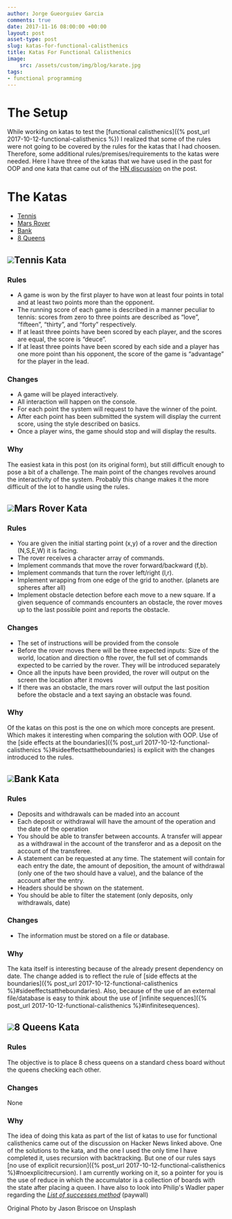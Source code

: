 ```yaml
---
author: Jorge Gueorguiev Garcia
comments: true
date: 2017-11-16 08:00:00 +00:00
layout: post
asset-type: post
slug: katas-for-functional-calisthenics
title: Katas For Functional Calisthenics
image:
    src: /assets/custom/img/blog/karate.jpg
tags:
- functional programming
---
```

# The Setup

While working on katas to test the [functional calisthenics]({% post_url 2017-10-12-functional-calisthenics %}) I realized that some of the rules were not going to be covered by the rules for the katas that I had choosen. Therefore, some additional rules/premises/requirements to the katas were needed. Here I have three of the katas that we have used in the past for OOP and one kata that came out of the [HN discussion](https://news.ycombinator.com/item?id=15507081) on the post.

# The Katas

 * [Tennis](#tenniskata)
 * [Mars Rover](#marsroverkata)
 * [Bank](#bankkata)
 * [8 Queens](#8queenskata)
 
## <a class="anchor" name="tenniskata"></a><img src="{{ site.baseurl }}/assets/custom/img/blog/lambda_small.png" class="bullet-image">Tennis Kata

### Rules

- A game is won by the first player to have won at least four points in total and at least two points more than the opponent.
- The running score of each game is described in a manner peculiar to tennis: scores from zero to three points are described as “love”, “fifteen”, “thirty”, and “forty” respectively.
- If at least three points have been scored by each player, and the scores are equal, the score is “deuce”.
- If at least three points have been scored by each side and a player has one more point than his opponent, the score of the game is “advantage” for the player in the lead.

### Changes

- A game will be played interactively.
- All interaction will happen on the console.
- For each point the system will request to have the winner of the point.
- After each point has been submitted the system will display the current score, using the style described on basics.
- Once a player wins, the game should stop and will display the results.

### Why

The easiest kata in this post (on its original form), but still difficult enough to pose a bit of a challenge. The main point of the changes revolves around the interactivity of the system. Probably this change makes it the more difficult of the lot to handle using the rules.

## <a class="anchor" name="marsroverkata"></a><img src="{{ site.baseurl }}/assets/custom/img/blog/lambda_small.png" class="bullet-image">Mars Rover Kata

### Rules

- You are given the initial starting point (x,y) of a rover and the direction (N,S,E,W) it is facing.
- The rover receives a character array of commands.
- Implement commands that move the rover forward/backward (f,b).
- Implement commands that turn the rover left/right (l,r).
- Implement wrapping from one edge of the grid to another. (planets are spheres after all)
- Implement obstacle detection before each move to a new square. If a given sequence of commands encounters an obstacle, the rover moves up to the last possible point and reports the obstacle.

### Changes

- The set of instructions will be provided from the console
- Before the rover moves there will be three expected inputs: Size of the world, location and direction o fthe rover, the full set of commands expected to be carried by the rover. They will be introduced separately
- Once all the inputs have been provided, the rover will output on the screen the location after it moves
- If there was an obstacle, the mars rover will output the last position before the obstacle and a text saying an obstacle was found.

### Why

Of the katas on this post is the one on which more concepts are present. Which makes it interesting when comparing the solution with OOP. Use of the [side effects at the boundaries]({% post_url 2017-10-12-functional-calisthenics %}#sideeffectsattheboundaries) is explicit with the changes introduced to the rules.


## <a class="anchor" name="bankkata"></a><img src="{{ site.baseurl }}/assets/custom/img/blog/lambda_small.png" class="bullet-image">Bank Kata
### Rules

- Deposits and withdrawals can be maded into an account
- Each deposit or withdrawal will have the amount of the operation and the date of the operation
- You should be able to transfer between accounts. A transfer will appear as a withdrawal in the account of the transferor and as a deposit on the account of the transferee.
- A statement can be requested at any time. The statement will contain for each entry the date, the amount of deposition, the amount of withdrawal (only one of the two should have a value), and the balance of the account after the entry.
- Headers should be shown on the statement.
- You should be able to filter the statement (only deposits, only withdrawals, date)

### Changes

- The information must be stored on a file or database.

### Why

The kata itself is interesting because of the already present dependency on date. The change added is to reflect the rule of [side effects at the boundaries]({% post_url 2017-10-12-functional-calisthenics %}#sideeffectsattheboundaries). Also, because of the use of an external file/database is easy to think about the use of [infinite sequences]({% post_url 2017-10-12-functional-calisthenics %}#infinitesequences).

## <a class="anchor" name="8queenskata"></a><img src="{{ site.baseurl }}/assets/custom/img/blog/lambda_small.png" class="bullet-image">8 Queens Kata

### Rules

The objective is to place 8 chess queens on a standard chess board without the queens checking each other.

### Changes

None

### Why

The idea of doing this kata as part of the list of katas to use for functional calisthenics came out of the discussion on Hacker News linked above. One of the solutions to the kata, and the one I used the only time I have completed it, uses recursion with backtracking. But one of our rules says [no use of explicit recursion]({% post_url 2017-10-12-functional-calisthenics %}#noexplicitrecursion). I am currently working on it, so a pointer for you is the use of reduce in which the accumulator is a collection of boards with the state after placing a queen. I have also to look into Philip's Wadler paper regarding the [*List of successes method*](https://link.springer.com/chapter/10.1007/3-540-15975-4_33) (paywall)




Original Photo by Jason Briscoe on Unsplash
